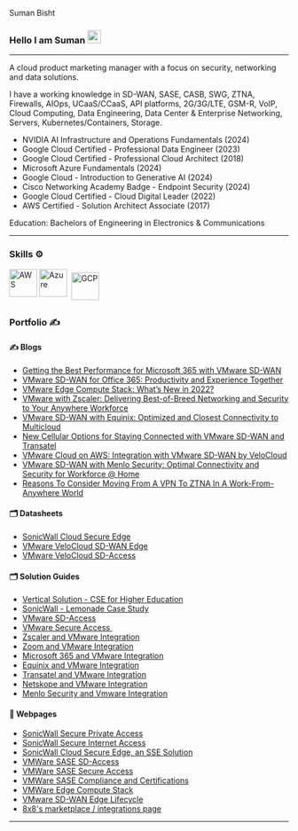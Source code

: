 Suman Bisht


### Hello I am Suman <img src="../suman-bisht/assets/images/wave.gif" width="24px">




---

A cloud product marketing manager with a focus on security, networking and data solutions.  

I have a working knowledge in SD-WAN, SASE, CASB, SWG, ZTNA, Firewalls, AIOps, UCaaS/CCaaS, API platforms, 2G/3G/LTE, GSM-R, VoIP, Cloud Computing, Data Engineering, Data Center & Enterprise Networking, Servers, Kubernetes/Containers, Storage.


- NVIDIA AI Infrastructure and Operations Fundamentals (2024)
- Google Cloud Certified - Professional Data Engineer (2023)
- Google Cloud Certified - Professional Cloud Architect (2018)
- Microsoft Azure Fundamentals (2024)
- Google Cloud - Introduction to Generative AI (2024)
- Cisco Networking Academy Badge - Endpoint Security (2024)
- Google Cloud Certified - Cloud Digital Leader (2022)
- AWS Certified - Solution Architect Associate (2017)

  
Education: Bachelors of Engineering in Electronics & Communications

---

### Skills ⚙️
<!-- For more icons please follow  https://github.com/MikeCodesDotNET/ColoredBadges -->
<p>
<img src="https://cdn.worldvectorlogo.com/logos/aws-2.svg" alt="AWS" width="50" height="50"/> 
<img src="https://cdn.worldvectorlogo.com/logos/azure-1.svg" alt="Azure" width="50" height="50"/> 
<img src="https://user-images.githubusercontent.com/25181517/183911547-990692bc-8411-4878-99a0-43506cdb69cf.png" alt="GCP" width="50" height="50" style="vertical-align:top; margin:6px 4px"/> 
</p>


### Portfolio ✍
<!-- icons src - https://github.com/MikeCodesDotNET/ColoredBadges -->


#### ✍ Blogs


- [Getting the Best Performance for Microsoft 365 with VMware SD-WAN](https://blogs.vmware.com/sase/2020/07/14/getting-the-best-performance-for-microsoft-365-with-vmware-sd-wan/)
- [VMware SD-WAN for Office 365: Productivity and Experience Together](https://blogs.vmware.com/sase/2020/02/19/vmware-sd-wan-for-office-365-productivity-and-experience-together/)
- [VMware Edge Compute Stack: What’s New in 2022?](https://blogs.vmware.com/sase/2022/08/30/vmware-edge-compute-stack-new-in-2022/)
- [VMware with Zscaler: Delivering Best-of-Breed Networking and Security to Your Anywhere Workforce](https://blogs.vmware.com/sase/2021/03/09/vmware-with-zscaler-delivering-best-of-breed-networking-and-security-to-your-anywhere-workforce/)
- [VMware SD-WAN with Equinix: Optimized and Closest Connectivity to Multicloud](https://blogs.vmware.com/sase/2020/10/22/vmware-sd-wan-with-equinix-optimized-and-closest-connectivity-to-multicloud/)
- [New Cellular Options for Staying Connected with VMware SD-WAN and Transatel](https://blogs.vmware.com/sase/2021/03/11/new-cellular-options-for-staying-connected-with-vmware-sd-wan-and-transatel/)
- [VMware Cloud on AWS: Integration with VMware SD-WAN by VeloCloud](https://blogs.vmware.com/cloud/2020/04/23/vmware-cloud-aws-integration-vmware-sd-wan-velocloud/)
- [VMware SD-WAN with Menlo Security: Optimal Connectivity and Security for Workforce @ Home](https://blogs.vmware.com/sase/2020/05/27/vmware-sd-wan-with-menlo-security-optimal-connectivity-and-security-for-workforce-home/)
- [Reasons To Consider Moving From A VPN To ZTNA In A Work-From-Anywhere World](https://www.forbes.com/sites/forbestechcouncil/2021/06/16/reasons-to-consider-moving-from-a-vpn-to-ztna-in-a-work-from-anywhere-world/)


#### 🗂️ Datasheets

- [SonicWall Cloud Secure Edge](https://www.sonicwall.com/resources/datasheet/cloud-secure-edge)
- [VMware VeloCloud SD-WAN Edge](https://www.vmware.com/content/dam/digitalmarketing/vmware-sase/pdfs/sdwan-712-edge-platform-spec-ds-1020.pdf)
- [VMware VeloCloud SD-Access](https://sase.vmware.com/content/dam/digitalmarketing/vmware-sase/pdfs/sdwan-1092-vmware-sd-wan-client-ds-0323.pdf)
  

#### 🗂️ Solution Guides
- [Vertical Solution - CSE for Higher Education](https://www.sonicwall.com/resources/brief/cloud-secure-edge-for-higher-education)
- [SonicWall - Lemonade Case Study](https://www.sonicwall.com/medialibrary/en/case-study/Lemonade-Moves-Up-from-VPN-to-Banyan-Zero-Trust-Access-Solution.pdf)
- [VMware SD-Access](https://www.vmware.com/content/dam/digitalmarketing/microsites/en/images/sase/sdwan-1085-VMware-SD-WAN-Client-so-11-22.pdf)
- [VMware Secure Access ](https://sase.vmware.com/content/dam/digitalmarketing/vmware-sase/pdfs/sdwan-1004-Secure-Access-ds-1021.pdf)
- [Zscaler and VMware Integration](https://sase.vmware.com/content/dam/digitalmarketing/vmware-sase/pdfs/sdwan-919-Zscaler-so-0820.pdf)
- [Zoom and VMware Integration](https://sase.vmware.com/content/dam/digitalmarketing/vmware-sase/pdfs/sdwan-889-sdwan-zoom-so-0121.pdf)
- [Microsoft 365 and VMware Integration](https://sase.vmware.com/content/dam/digitalmarketing/vmware-sase/pdfs/sdwan-898-MS365-so-0620.pdf)
- [Equinix and VMware Integration](https://sase.vmware.com/content/dam/digitalmarketing/vmware-sase/pdfs/sdwan-905-Equinix-so-0620.pdf)
- [Transatel and VMware Integration](https://sase.vmware.com/content/dam/digitalmarketing/vmware-sase/pdfs/sdwan-955-transatel-so-0221.pdf)
- [Netskope and VMware Integration](https://sase.vmware.com/content/dam/digitalmarketing/vmware-sase/pdfs/sdwan-908-netskope-so-0720.pdf)
- [Menlo Security and Vmware Integration](https://sase.vmware.com/content/dam/digitalmarketing/vmware-sase/pdfs/sdwan-807-menlo-security-1219.pdf)

#### 📑 Webpages

- [SonicWall Secure Private Access](https://www.sonicwall.com/products/secure-private-access)
- [SonicWall Secure Internet Access](https://www.sonicwall.com/products/secure-internet-access)
- [SonicWall Cloud Secure Edge, an SSE Solution](https://www.sonicwall.com/products/cloud-secure-edge)
- [VMWare SASE SD-Access](https://sase.vmware.com/products/sdaccess)
- [VMWare SASE Secure Access](https://sase.vmware.com/products/vmware-secure-access)
- [VMWare SASE Compliance and Certifications](https://sase.vmware.com/products/product-certifications-and-compliance)
- [VMWare Edge Compute Stack](https://www.vmware.com/products/edge-compute-stack.html)
- [VMware SD-WAN Edge Lifecycle](https://kb.vmware.com/s/article/79753)
- [8x8's marketplace / integrations page](https://www.8x8.com/products/integrations)




---
<!--

-->
